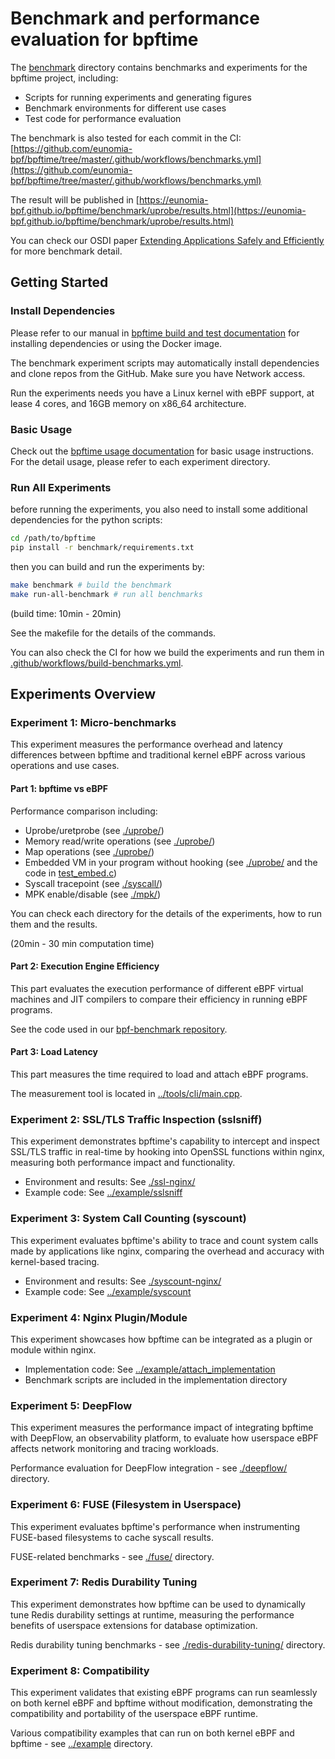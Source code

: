 # Benchmark and performance evaluation for bpftime

The [benchmark](https://github.com/eunomia-bpf/bpftime/tree/master/benchmark) directory contains benchmarks and experiments for the bpftime project, including:

- Scripts for running experiments and generating figures
- Benchmark environments for different use cases
- Test code for performance evaluation

The benchmark is also tested for each commit in the CI: [https://github.com/eunomia-bpf/bpftime/tree/master/.github/workflows/benchmarks.yml](https://github.com/eunomia-bpf/bpftime/tree/master/.github/workflows/benchmarks.yml)

The result will be published in [https://eunomia-bpf.github.io/bpftime/benchmark/uprobe/results.html](https://eunomia-bpf.github.io/bpftime/benchmark/uprobe/results.html)

You can check our OSDI paper [Extending Applications Safely and Efficiently](https://www.usenix.org/conference/osdi25/presentation/zheng-yusheng) for more benchmark detail.

## Getting Started

### Install Dependencies

Please refer to our manual in [bpftime build and test documentation](https://eunomia.dev/bpftime/documents/build-and-test/)
for installing dependencies or using the Docker image.

The benchmark experiment scripts may automatically install dependencies
and clone repos from the GitHub. Make sure you have Network access.

Run the experiments needs you have a Linux kernel with eBPF support, at lease 4 cores,
and 16GB memory on x86_64 architecture.

### Basic Usage

Check out the [bpftime usage documentation](https://eunomia.dev/bpftime/documents/usage/)
for basic usage instructions. For the detail usage, please refer to each experiment directory.

### Run All Experiments

before running the experiments, you also need to install some additional dependencies for the python scripts:

```sh
cd /path/to/bpftime
pip install -r benchmark/requirements.txt
```

then you can build and run the experiments by:

```sh
make benchmark # build the benchmark
make run-all-benchmark # run all benchmarks
```

(build time: 10min - 20min)

See the makefile for the details of the commands.

You can also check the CI for how we build the experiments and run them in [.github/workflows/build-benchmarks.yml](https://github.com/eunomia-bpf/bpftime/tree/master/.github/workflows/benchmarks.yml).

## Experiments Overview

### Experiment 1: Micro-benchmarks

This experiment measures the performance overhead and latency differences between bpftime and traditional kernel eBPF across various operations and use cases.

#### Part 1: bpftime vs eBPF

Performance comparison including:

- Uprobe/uretprobe (see [./uprobe/](https://github.com/eunomia-bpf/bpftime/tree/master/benchmark/uprobe/))
- Memory read/write operations (see [./uprobe/](https://github.com/eunomia-bpf/bpftime/tree/master/benchmark/uprobe/))
- Map operations (see [./uprobe/](https://github.com/eunomia-bpf/bpftime/tree/master/benchmark/uprobe/))
- Embedded VM in your program without hooking (see [./uprobe/](https://github.com/eunomia-bpf/bpftime/tree/master/benchmark/uprobe/) and the code in [test_embed.c](https://github.com/eunomia-bpf/bpftime/tree/master/benchmark/test_embed.c))
- Syscall tracepoint (see [./syscall/](https://github.com/eunomia-bpf/bpftime/tree/master/benchmark/syscall/))
- MPK enable/disable (see [./mpk/](https://github.com/eunomia-bpf/bpftime/tree/master/benchmark/mpk/))

You can check each directory for the details of the experiments, how to run them and the results.

(20min - 30 min computation time)

#### Part 2: Execution Engine Efficiency

This part evaluates the execution performance of different eBPF virtual machines and JIT compilers to compare their efficiency in running eBPF programs.

See the code used in our [bpf-benchmark repository](https://github.com/eunomia-bpf/bpf-benchmark).

#### Part 3: Load Latency

This part measures the time required to load and attach eBPF programs.

The measurement tool is located in [../tools/cli/main.cpp](https://github.com/eunomia-bpf/bpftime/tree/master/tools/cli/main.cpp).

### Experiment 2: SSL/TLS Traffic Inspection (sslsniff)

This experiment demonstrates bpftime's capability to intercept and inspect SSL/TLS traffic in real-time by hooking into OpenSSL functions within nginx, measuring both performance impact and functionality.

- Environment and results: See [./ssl-nginx/](https://github.com/eunomia-bpf/bpftime/tree/master/benchmark/ssl-nginx/)
- Example code: See [../example/sslsniff](https://github.com/eunomia-bpf/bpftime/tree/master/example/sslsniff)

### Experiment 3: System Call Counting (syscount)

This experiment evaluates bpftime's ability to trace and count system calls made by applications like nginx, comparing the overhead and accuracy with kernel-based tracing.

- Environment and results: See [./syscount-nginx/](https://github.com/eunomia-bpf/bpftime/tree/master/benchmark/syscount-nginx/)
- Example code: See [../example/syscount](https://github.com/eunomia-bpf/bpftime/tree/master/example/syscount)

### Experiment 4: Nginx Plugin/Module

This experiment showcases how bpftime can be integrated as a plugin or module within nginx.

- Implementation code: See [../example/attach_implementation](https://github.com/eunomia-bpf/bpftime/tree/master/example/attach_implementation)
- Benchmark scripts are included in the implementation directory

### Experiment 5: DeepFlow

This experiment measures the performance impact of integrating bpftime with DeepFlow, an observability platform, to evaluate how userspace eBPF affects network monitoring and tracing workloads.

Performance evaluation for DeepFlow integration - see [./deepflow/](https://github.com/eunomia-bpf/bpftime/tree/master/benchmark/deepflow/) directory.

### Experiment 6: FUSE (Filesystem in Userspace)

This experiment evaluates bpftime's performance when instrumenting FUSE-based filesystems to cache syscall results.

FUSE-related benchmarks - see [./fuse/](https://github.com/eunomia-bpf/bpftime/tree/master/benchmark/fuse/) directory.

### Experiment 7: Redis Durability Tuning

This experiment demonstrates how bpftime can be used to dynamically tune Redis durability settings at runtime, measuring the performance benefits of userspace extensions for database optimization.

Redis durability tuning benchmarks - see [./redis-durability-tuning/](https://github.com/eunomia-bpf/bpftime/tree/master/benchmark/redis-durability-tuning/) directory.

### Experiment 8: Compatibility

This experiment validates that existing eBPF programs can run seamlessly on both kernel eBPF and bpftime without modification, demonstrating the compatibility and portability of the userspace eBPF runtime.

Various compatibility examples that can run on both kernel eBPF and bpftime - see [../example](https://github.com/eunomia-bpf/bpftime/tree/master/example) directory.

